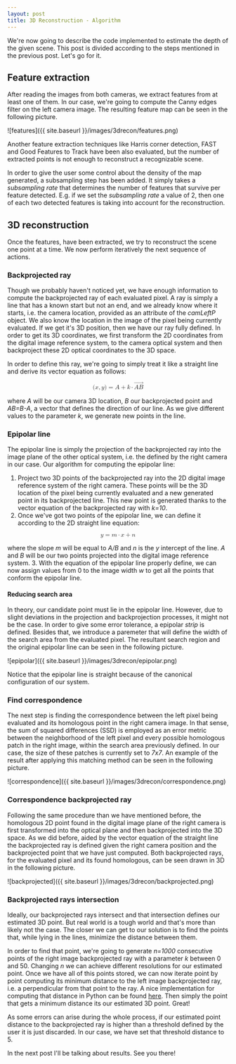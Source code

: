 ```yaml
---
layout: post
title: 3D Reconstruction - Algorithm
---
```

We're now going to describe the code implemented to estimate the depth of the given scene. This post is divided according to the steps mentioned in the previous post. Let's go for it.

## Feature extraction
After reading the images from both cameras, we extract features from at least one of them. In our case, we're going to compute the Canny edges filter on the left camera image. The resulting feature map can be seen in the following picture.

![features]({{ site.baseurl }}/images/3drecon/features.png)

Another feature extraction techniques like Harris corner detection, FAST and Good Features to Track have been also evaluated, but the number of extracted points is not enough to reconstruct a recognizable scene.

In order to give the user some control about the density of the map generated, a subsampling step has been added. It simply takes a *subsampling rate* that determines the number of features that survive per feature detected. E.g. if we set the *subsampling rate* a value of 2, then one of each two detected features is taking into account for the reconstruction.

## 3D reconstruction
Once the features, have been extracted, we try to reconstruct the scene one point at a time. We now perform iteratively the next sequence of actions.

### Backprojected ray
Though we probably haven't noticed yet, we have enough information to compute the backprojected ray of each evaluated pixel. A ray is simply a line that has a known start but not an end, and we already know where it starts, i.e. the camera location, provided as an attribute of the *camLeftP* object. We also know the location in the image of the pixel being currently evaluated. If we get it's 3D position, then we have our ray fully defined. In order to get its 3D coordinates, we first transform the 2D coordinates from the digital image reference system, to the camera optical system and then backproject these 2D optical coordinates to the 3D space. 

In order to define this ray, we're going to simply treat it like a straight line and derive its vector equation as follows:

<math xmlns="http://www.w3.org/1998/Math/MathML" display="block">
  <mo stretchy="false">(</mo>
  <mi>x</mi>
  <mo>,</mo>
  <mi>y</mi>
  <mo stretchy="false">)</mo>
  <mo>=</mo>
  <mi>A</mi>
  <mo>+</mo>
  <mi>k</mi>
  <mo>&#x22C5;<!-- ⋅ --></mo>
  <mover>
    <mrow>
      <mi>A</mi>
      <mi>B</mi>
    </mrow>
    <mo>&#x2192;<!-- → --></mo>
  </mover>
</math> 

where *A* will be our camera 3D location, *B* our backprojected point and *AB=B-A*, a vector that defines the direction of our line. As we give different values to the parameter *k*, we generate new points in the line.

### Epipolar line
The epipolar line is simply the projection of the backprojected ray into the image plane of the other optical system, i.e. the defined by the right camera in our case. Our algorithm for computing the epipolar line:

1. Project two 3D points of the backprojected ray into the 2D digital image reference system of the right camera. These points will be the 3D location of the pixel being currently evaluated and a new generated point in its backprojected line. This new point is generated thanks to the vector equation of the backprojected ray with *k=10*.
2. Once we've got two points of the epipolar line, we can define it according to the 2D straight line equation:

<math xmlns="http://www.w3.org/1998/Math/MathML" display="block">
  <mi>y</mi>
  <mo>=</mo>
  <mi>m</mi>
  <mo>&#x22C5;<!-- ⋅ --></mo>
  <mi>x</mi>
  <mo>+</mo>
  <mi>n</mi>
</math>

where the slope *m* will be equal to *A/B* and *n* is the *y* intercept of the line. *A* and *B* will be our two points projected into the digital image reference system.
3. With the equation of the epipolar line properly define, we can now assign values from 0 to the image width *w* to get all the points that conform the epipolar line.

#### Reducing search area
In theory, our candidate point must lie in the epipolar line. However, due to slight deviations in the projection and backprojection processes, it might not be the case. In order to give some error tolerance, a epipolar *strip* is defined. Besides that, we introduce a paremeter that will define the width of the search area from the evaluated pixel. The resultant search region and the original epipolar line can be seen in the following picture.

![epipolar]({{ site.baseurl }}/images/3drecon/epipolar.png)

Notice that the epipolar line is straight because of the canonical configuration of our system.

### Find correspondence
The next step is finding the correspondence between the left pixel being evaluated and its homologous point in the right camera image. In that sense, the sum of squared differences (SSD) is employed as an error metric between the neighborhood of the left pixel and every possible homologous patch in the right image, within the search area previously defined. In our case, the size of these patches is currently set to *7x7*. An example of the result after applying this matching method can be seen in the following picture.

![correspondence]({{ site.baseurl }}/images/3drecon/correspondence.png)

### Correspondence backprojected ray
Following the same procedure than we have mentioned before, the homologous 2D point found in the digital image plane of the right camera is first transformed into the optical plane and then backprojected into the 3D space. As we did before, aided by the vector equation of the straight line the backprojected ray is defined given the right camera position and the backprojected point that we have just computed. Both backprojected rays, for the evaluated pixel and its found homologous, can be seen drawn in 3D in the following picture. 

![backprojected]({{ site.baseurl }}/images/3drecon/backprojected.png)

### Backprojected rays intersection
Ideally, our backprojected rays intersect and that intersection defines our estimated 3D point. But real world is a tough world and that's more than likely not the case. The closer we can get to our solution is to find the points that, while lying in the lines, minimize the distance between them.

In order to find that point, we're going to generate *n=1000* consecutive points of the right image backprojected ray with a parameter *k*  between 0 and 50. Changing *n* we can achieve different resolutions for our estimated point. Once we have all of this points stored, we can now iterate point by point computing its minimum distance to the left image backprojected ray, i.e. a perpendicular from that point to the ray. A nice implementation for computing that distance in Python can be found [here](https://stackoverflow.com/questions/50727961/shortest-distance-between-a-point-and-a-line-in-3-d-space). Then simply the point that gets a minimum distance its our estimated 3D point. Great!

As some errors can arise during the whole process, if our estimated point distance to the backprojected ray is higher than a threshold defined by the user it is just discarded. In our case, we have set that threshold distance to 5.

In the next post I'll be talking about results. See you there!

  